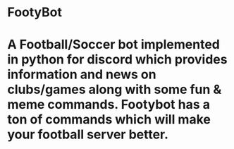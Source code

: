 # FootyBot
# A Football/Soccer bot implemented in python for discord which provides information and news on clubs/games along with some fun &amp; meme commands. Footybot has a ton of commands which will make your football server better. 


